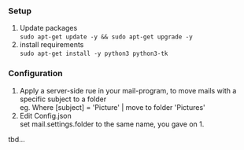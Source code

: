 ### Setup
1. Update packages  
```sudo apt-get update -y && sudo apt-get upgrade -y```
2. install requirements  
```sudo apt-get install -y python3 python3-tk```

### Configuration
1. Apply a server-side rue in your mail-program, to move mails with a specific subject to a folder  
eg. Where \[subject] = 'Picture' | move to folder 'Pictures'
2. Edit Config.json  
set mail.settings.folder to the same name, you gave on 1.


tbd...

